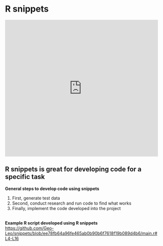 # R snippets

<iframe width='100%' height='450' src='https://rdrr.io/snippets/embed/' frameborder='0'></iframe>

## R snippets is great for developing code for a specific task
**General steps to develop code using snippets**<br>
1. First, generate test data
2. Second, conduct research and run code to find what works 
3. Finally, implement the code developed into the project
  <br><br>

**Example R script developed using R snippets** <br>
https://github.com/Geo-Leo/snippets/blob/ee78fb64a96fe465ab0b90b6f7618f19b089d4b6/main.r#L4-L16
